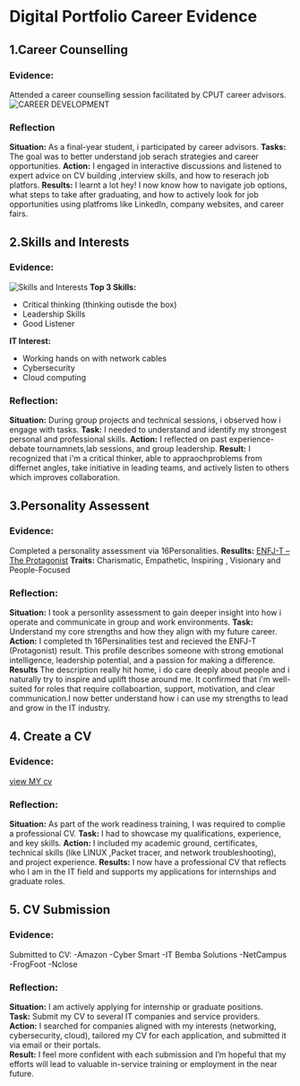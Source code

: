 # Digital Portfolio Career Evidence
## 1.Career Counselling
### Evidence: 
Attended a career counselling session facilitated by CPUT career advisors.
![CAREER DEVELOPMENT](https://github.com/user-attachments/assets/6668a639-52cc-482c-8638-4e0be1dc15c1)

### Reflection
**Situation:** As a final-year student, i participated by career advisors.
**Tasks:** The goal was to better understand job serach strategies and career opportunities.
**Action:** I engaged in interactive discussions and listened to expert advice on CV building ,interview skills, and how to reserach job platfors.
**Results:** I learnt a lot hey! I now know how to navigate job options, what steps to take after graduating, and how to actively look for job opportunities using platfroms like LinkedIn, company websites, and             career fairs.

## 2.Skills and Interests
### Evidence:
![Skills and Interests](https://1drv.ms/i/c/131de52bdd12dd2c/EZnCZIzkuEpOmnxovsnMTx4B7U4MOmmiKnkua8GL1SfZ_g?e=UL4AWb)
**Top 3 Skills:**
- Critical thinking (thinking outisde the box)
- Leadership Skills
- Good Listener
  
**IT Interest:**
  - Working hands on with network cables
  - Cybersecurity
  - Cloud computing
    
  ### Reflection:
  **Situation:** During group projects and technical sessions, i observed how i engage with tasks.
  **Task:** I needed to understand and identify my strongest personal and professional skills.
  **Action:** I reflected on past experience-debate tournamnets,lab sessions, and group leadership.
  **Result:** I recognized that i'm a critical thinker, able  to appraochproblems from differnet angles, take initiative in leading teams, and actively listen to others which improves  collaboration.

## 3.Personality Assessent 
### Evidence:
Completed a personality assessment via 16Personalities.
**Resullts:** [ENFJ-T – The Protagonist](https://www.16personalities.com/enfj-personality)
**Traits:** Charismatic, Empathetic, Inspiring , Visionary and People-Focused

### Reflection: 
**Situation:** I took a personlity assessment to gain deeper insight into how i operate and communicate in group and work environments.
**Task:** Understand my core strengths and how they align with my future  career.
**Action:** I completed th 16Persinalities test and recieved the ENFJ-T (Protagonist) result.
           This profile describes someone with strong emotional intelligence, leadership potential, and a passion for making a difference.
**Results** The description really hit home, i do care deeply about people and i naturally try to inspire and uplift those around me. It confirmed that i'm well-suited for  roles that require  collaboartion,              support, motivation, and clear communication.I now better understand how i can use my strengths to lead and grow in the IT industry.

  ## 4. Create a CV
  ### Evidence: 
  [view  MY cv]()
  ### Reflection:
  **Situation:** As part of the work readiness training, I was required to complie a professional CV.
  **Task:** I had to showcase my qualifications, experience, and key skills.
  **Action:** I included my academic ground, certificates, technical skills (like LINUX ,Packet tracer, and network troubleshooting), and project experience.
  **Results:** I now have a professional CV that reflects who I am in the IT field and supports my applications for internships and graduate roles.

## 5. CV Submission 
### Evidence: 
Submitted to CV:
-Amazon
-Cyber Smart
-IT Bemba Solutions
-NetCampus
-FrogFoot
-Nclose 

### Reflection:
**Situation:** I am actively applying for internship or graduate positions.  
**Task:** Submit my CV to several IT companies and service providers.  
**Action:** I searched for companies aligned with my interests (networking, cybersecurity, cloud), tailored my CV for each application, and submitted it via email or their portals.  
**Result:** I feel more confident with each submission and I’m hopeful that my efforts will lead to valuable in-service training or employment in the near future.
  
  

